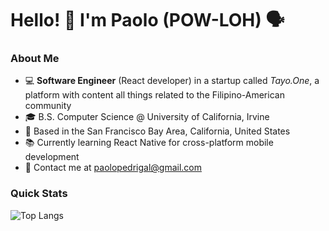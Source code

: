 # Hello! 👋 I'm Paolo (POW-LOH) 🗣️

### About Me
- 💻 **Software Engineer** (React developer) in a startup called *Tayo.One*, a platform with content all things related to the Filipino-American community
- 🎓 B.S. Computer Science @ University of California, Irvine
- 🌉 Based in the San Francisco Bay Area, California, United States
- 📚 Currently learning React Native for cross-platform mobile development
- 📧 Contact me at [paolopedrigal@gmail.com](mailto:paolopedrigal@gmail.com?subject=Hello)

### Quick Stats
<!-- ![Paolo's GitHub stats](https://github-readme-stats.vercel.app/api?username=paolopedrigal&show_icons=true&theme=nord) -->
<!-- [![Top Langs](https://github-readme-stats.vercel.app/api/top-langs/?username=paolopedrigal&hide=jupyter+notebook&layout=donut-vertical&theme=nord)](https://github.com/anuraghazra/github-readme-stats) -->
![Top Langs](https://github-readme-stats.vercel.app/api/top-langs/?username=paolopedrigal&hide=jupyter+notebook&layout=compact&theme=nord) 

